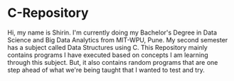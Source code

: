 # C-Repository
Hi, my name is Shirin. 
I'm currently doing my Bachelor's Degree in Data Science and Big Data Analytics from MIT-WPU, Pune. 
My second semester has a subject called Data Structures using C. 
This Repository mainly contains programs I have executed based on concepts I am learning through this subject. 
But, it also contains random programs that are one step ahead of what we're being taught that I wanted to test and try.
